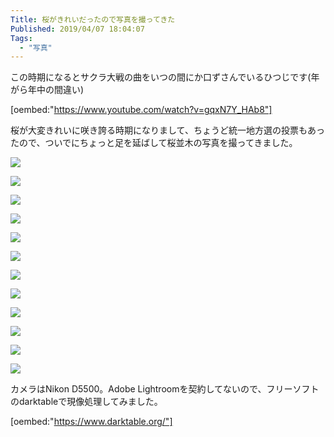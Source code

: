 ```yaml
---
Title: 桜がきれいだったので写真を撮ってきた
Published: 2019/04/07 18:04:07
Tags:
  - "写真"
---
```

この時期になるとサクラ大戦の曲をいつの間にか口ずさんでいるひつじです(年がら年中の間違い)  

[oembed:"https://www.youtube.com/watch?v=gqxN7Y_HAb8"]

桜が大変きれいに咲き誇る時期になりまして、ちょうど統一地方選の投票もあったので、ついでにちょっと足を延ばして桜並木の写真を撮ってきました。  


<!-- more -->


![](20190407144554.jpg) 

![](20190407144746.jpg) 

![](20190407144843.jpg) 

![](20190407144919.jpg) 

![](20190407144938.jpg) 

![](20190407145201.jpg) 

![](20190407145241.jpg) 

![](20190407145335.jpg) 

![](20190407145335.jpg) 

![](20190407145557.jpg) 

![](20190407150544.jpg) 

![](20190407150019.jpg) 

カメラはNikon D5500。Adobe Lightroomを契約してないので、フリーソフトのdarktableで現像処理してみました。  

[oembed:"https://www.darktable.org/"]

